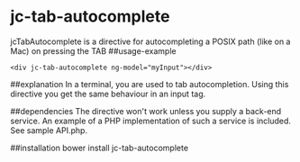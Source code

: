 # jc-tab-autocomplete

jcTabAutocomplete is a directive for autocompleting a POSIX path (like on a Mac) on pressing the TAB
##usage-example
 
    <div jc-tab-autocomplete ng-model="myInput"></div>
    
##explanation
In a terminal, you are used to tab autocompletion. Using this directive you get the same behaviour in an input tag.

##dependencies
The directive won't work unless you supply a back-end service. An example of a PHP implementation of such a service is included. See sample API.php.

##installation
bower install jc-tab-autocomplete
